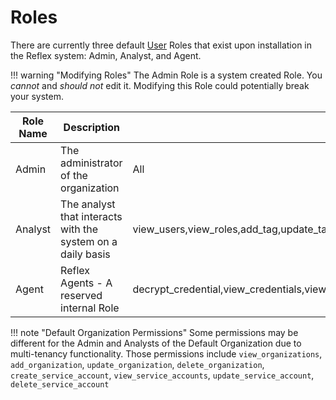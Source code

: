 # Roles
There are currently three default [User](../users/index.md) Roles that exist upon installation in the Reflex system: Admin, Analyst, and Agent.

!!! warning "Modifying Roles"
    The Admin Role is a system created Role. You *cannot* and *should not* edit it. Modifying this Role could potentially break your system.

Role Name | Description | Default Permissions
--- | --- | ---
Admin | The administrator of the organization | All
Analyst | The analyst that interacts with the system on a daily basis | view_users,view_roles,add_tag,update_tag,delete_tag,view_tags,add_credential,update_credential,decrypt_credential,delete_credential,view_credentials,add_playbook,view_playbooks,add_tag_to_playbook,remove_tag_from_playbook,add_event,view_events,view_case_events,update_event,add_tag_to_event,remove_tag_from_event,add_observable,update_observable,delete_observable,add_tag_to_observable,remove_tag_from_observable,add_agent,view_agents,view_inputs,create_case,view_cases,update_case,create_case_comment,view_case_comments,update_case_comment,view_plugins,view_agent_groups,view_user_groups,create_case_template,view_case_templates,update_case_template,delete_case_template,create_case_task,view_case_tasks,update_case_task,delete_case_task,view_settings,upload_case_files,view_case_files,delete_case_files,create_event_rule,update_event_rule,delete_event_rule,view_organizations,view_event_rules,create_detection,update_detection,view_detections,delete_detection,view_notification_channels,view_notifications,view_agent_policies
Agent | Reflex Agents - A reserved internal Role | decrypt_credential,view_credentials,view_playbooks,add_event,update_event,add_tag_to_event,remove_tag_from_event,add_observable,update_observable,delete_observable,add_tag_to_observable,remove_tag_from_observable,view_agents,view_plugins,add_event,view_settings,view_inputs,view_detections,update_input,update_detection,view_agent_policies,create_agent_log_message,view_agent_logs,

!!! note "Default Organization Permissions"
    Some permissions may be different for the Admin and Analysts of the Default Organization due to multi-tenancy functionality.  Those permissions include `view_organizations`, `add_organization`, `update_organization`, `delete_organization`, `create_service_account`, `view_service_accounts`, `update_service_account`, `delete_service_account`
